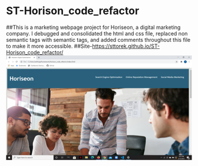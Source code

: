# ST-Horison_code_refactor

##This is a marketing webpage project for Horiseon, a digital marketing company.
I debugged and consolidated the html and css file, replaced non semantic tags with semantic tags, and added comments throughout this file to make it more accessible. 
##Site-https://sttorek.github.io/ST-Horison_code_refactor/
![horison site](./assets/images/Screenshot.png)


